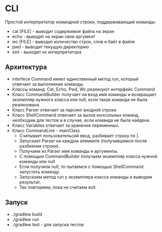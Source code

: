 # CLI
Простой интерпретатор командной строки, поддерживающий команды:

- cat [FILE] - выводит содержимое файла на экран
- echo - выводит на экран свои аргумент
- wc [FILE] - выводит количество строк, слов и байт в файле
- pwd - выводит текущую директорию
- exit - выходит из интерпретатора

## Арxитектура
- interfece Command имеет единственный метод run, который отвечает за выполнение команды.
- Классы команд: Cat, Echo, Pwd, Wc реализуют интерфейс Command
- Класс CommandBuilder получает на вход имя команды и возвращает экземпляр нужного класса или null, если такая команда не была реализована.
- Класс Parser отвечает за парсинг входной строки
- Класс ShellCommand отвечает за вызов консольных команд, необходим для тестов и в случае, если команда не была найдена.
- Класс Variables отвечает за хранение переменных.
- Класс CommandLine - mainClass
  - Считывает пользовательсий ввод, разбивает строку по |.
  - Запускает Parser на каждом элементе (получившемся после разбиения строки).
  - Получаем из Parser имя команды и аргументы.
  - С помощью CommandBuilder получаем экземпляр класса нужной команды или null
  - Если получили null, то пытаемся с помощью ShellCommand запустить команду.
  - Запускаем метод run у экземпляра класса команды и выводим результат.
  - Так повторяем, пока не считаем exit.

## Запуск
- ./gradlew build
- ./gradlew run
- ./gradlew test - для запуска тестов

